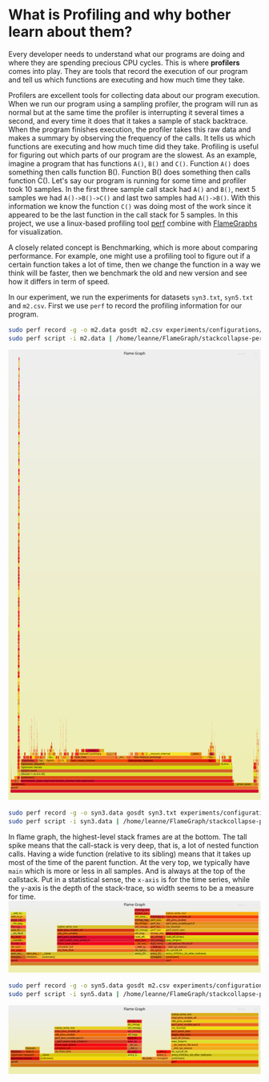# What is Profiling and why bother learn about them?

Every developer needs to understand what our programs are doing and where 
they are spending precious CPU cycles. This is where **profilers** comes into play. They are tools that record the execution of our program and tell us which functions are executing and how much time they take.

Profilers are excellent tools for collecting data about our program execution. 
When we run our program using a sampling profiler, the program will run as normal but at the same time the profiler is interrupting it several times a second, and every time it does that it takes a sample of stack backtrace. When the program finishes execution, the profiler takes this raw data and makes a summary by observing the frequency of the calls. It tells us which functions are executing and how much time did they take.
Profiling is useful for figuring out which parts of our program are the slowest.
As an example, imagine a program that has functions `A()`, `B()` and `C()`. Function `A()` does something then calls function B(). Function B() does something then calls function C(). Let's say our program is running for some time and profiler took 10 samples. In the first three sample call stack had `A()` and `B()`, next 5 samples we had `A()->B()->C()` and last two samples had `A()->B()`. With this information we know the function `C()` was doing most of the work since it appeared to be the last function in the call stack for 5 samples.
In this project, we use a linux-based profiling tool [perf](https://perf.wiki.kernel.org/index.php/Main_Page) combine with [FlameGraphs](http://www.brendangregg.com/flamegraphs.html) for visualization.

A closely related concept is Benchmarking, which is more about comparing performance. For example, one might use a profiling tool to figure out if a certain function takes a lot of time, then we change the function in a way we think will be faster, then we benchmark the old and new version and see how it differs in term of speed.

In our experiment, we run the experiments for datasets `syn3.txt`, `syn5.txt` and `m2.csv`. First we use `perf` to record the profiling information for our program.

```sh
sudo perf record -g -o m2.data gosdt m2.csv experiments/configurations/debug.json
sudo perf script -i m2.data | /home/leanne/FlameGraph/stackcollapse-perf.pl | /home/leanne/FlameGraph/flamegraph.pl >m2.svg
```

![Frame Graph for Monk2 data](m2.svg)

```sh
sudo perf record -g -o syn3.data gosdt syn3.txt experiments/configurations/debug.json
sudo perf script -i syn3.data | /home/leanne/FlameGraph/stackcollapse-perf.pl | /home/leanne/FlameGraph/flamegraph.pl >syn3.svg
```
In flame graph, the highest-level stack frames are at the bottom. The tall spike means that the call-stack is very deep, that is, a lot of nested function calls. Having a wide function (relative to its sibling) means that it takes up most of the time of the parent function. At the very top, we typically have `main` which is more or less in all samples. And is always at the top of the callstack.
Put in a statistical sense, the `x-axis` is for the time series, while the `y`-axis is the depth of the stack-trace, so width seems to be a measure for time.
![Frame Graph for Synthetic dataset 1](syn3.svg)

```sh
sudo perf record -g -o syn5.data gosdt m2.csv experiments/configurations/debug.json
sudo perf script -i syn5.data | /home/leanne/FlameGraph/stackcollapse-perf.pl | /home/leanne/FlameGraph/flamegraph.pl >syn5.svg
```
![Frame Graph for Synthetic dataset 2](syn5.svg)



